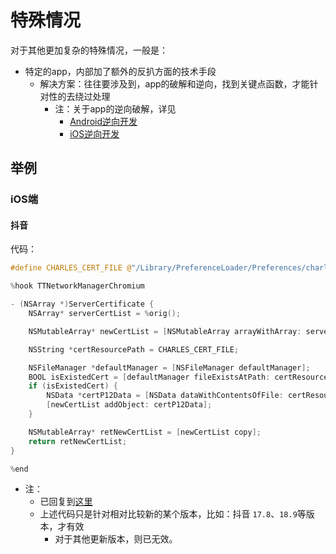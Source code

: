 # 特殊情况

对于其他更加复杂的特殊情况，一般是：

* 特定的app，内部加了额外的反扒方面的技术手段
  * 解决方案：往往要涉及到，app的破解和逆向，找到关键点函数，才能针对性的去绕过处理
    * 注：关于app的逆向破解，详见
      * [Android逆向开发](https://book.crifan.org/books/android_reverse_dev/website/)
      * [iOS逆向开发](https://book.crifan.org/books/ios_reverse_dev/website/)

## 举例

### iOS端

#### 抖音

代码：

```c
#define CHARLES_CERT_FILE @"/Library/PreferenceLoader/Preferences/charles/charles-ssl-proxying-certificate.cer"

%hook TTNetworkManagerChromium

- (NSArray *)ServerCertificate {
    NSArray* serverCertList = %orig();

    NSMutableArray* newCertList = [NSMutableArray arrayWithArray: serverCertList];

    NSString *certResourcePath = CHARLES_CERT_FILE;

    NSFileManager *defaultManager = [NSFileManager defaultManager];
    BOOL isExistedCert = [defaultManager fileExistsAtPath: certResourcePath];
    if (isExistedCert) {
        NSData *certP12Data = [NSData dataWithContentsOfFile: certResourcePath];
        [newCertList addObject: certP12Data];
    }

    NSMutableArray* retNewCertList = [newCertList copy];
    return retNewCertList;
}

%end
```

* 注：
  * 已回复到[这里](https://iosre.com/t/charles%E6%8A%93%E6%8A%96%E9%9F%B3%E7%9A%84%E5%8C%85%E4%B8%BA%E5%95%A5%E9%83%BD%E6%98%AFunknow/20202)
  * 上述代码只是针对相对比较新的某个版本，比如：抖音 `17.8`、`18.9`等版本，才有效
    * 对于其他更新版本，则已无效。

